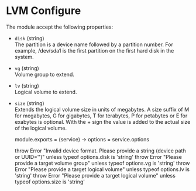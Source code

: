
# LVM Configure

The module accept the following properties:

*   `disk` (string)   
    The partition is a device name followed by a partition number.
    For example, /dev/sda1 is the first partition on the first hard disk in
    the system.   
*   `vg` (string)   
    Volume group to extend.   
*   `lv` (string)   
    Logical volume to extend.   
*   `size` (string)   
    Extends the logical volume size in units of megabytes. 
    A size suffix of M for megabytes, G for gigabytes, T for terabytes, P for petabytes or E for exabytes is optional.
    With the + sign the value is added to the actual size of the logical volume. 

    module.exports = (service) ->
      options = service.options
      
      throw Error "Invalid device format. Please provide a string (device path or UUID='<uuid>')" unless typeof options.disk is 'string'
      throw Error "Please provide a target volume group" unless typeof options.vg is 'string'
      throw Error "Please provide a target logical volume" unless typeof options.lv is 'string'
      throw Error "Please provide a target logical volume" unless typeof options.size is 'string'

